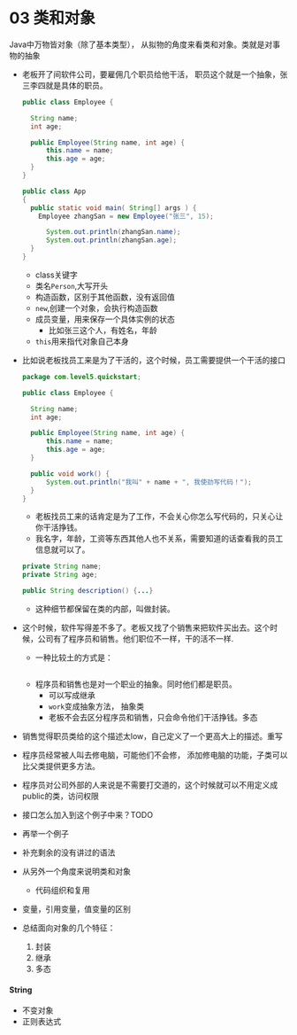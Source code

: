 # 03 类和对象
Java中万物皆对象（除了基本类型）， 从拟物的角度来看类和对象。类就是对事物的抽象

* 老板开了间软件公司，要雇佣几个职员给他干活， 职员这个就是一个抽象，张三李四就是具体的职员。

  ```java
  public class Employee {

  	String name;
  	int age;

  	public Employee(String name, int age) {
  		this.name = name;
  		this.age = age;
  	}
  }

  public class App
  {
    public static void main( String[] args ) {
      Employee zhangSan = new Employee("张三", 15);

    	System.out.println(zhangSan.name);
    	System.out.println(zhangSan.age);
    }
  }
  ```

  - class关键字
  - 类名`Person`,大写开头
  - 构造函数，区别于其他函数，没有返回值
  - `new`,创建一个对象，会执行构造函数
  - 成员变量，用来保存一个具体实例的状态
  	* 比如张三这个人，有姓名，年龄
  - `this`用来指代对象自己本身

* 比如说老板找员工来是为了干活的，这个时候，员工需要提供一个干活的接口

  ```java
  package com.level5.quickstart;

  public class Employee {

  	String name;
  	int age;

  	public Employee(String name, int age) {
  		this.name = name;
  		this.age = age;
  	}

    public void work() {
  		System.out.println("我叫" + name + ", 我使劲写代码！");
  	}
  }

  ```
  - 老板找员工来的话肯定是为了工作，不会关心你怎么写代码的，只关心让你干活挣钱。
  - 我名字，年龄，工资等东西其他人也不关系，需要知道的话查看我的员工信息就可以了。
  ```java
  private String name;
  private String age;

  public String description() {...}
  ```
  - 这种细节都保留在类的内部，叫做封装。

* 这个时候，软件写得差不多了。老板又找了个销售来把软件买出去。这个时候，公司有了程序员和销售。他们职位不一样，干的活不一样.
  - 一种比较土的方式是：
  ```java

  ```
  - 程序员和销售也是对一个职业的抽象。同时他们都是职员。
    * 可以写成继承
    * `work`变成抽象方法， 抽象类
    * 老板不会去区分程序员和销售，只会命令他们干活挣钱。多态
* 销售觉得职员类给的这个描述太low，自己定义了一个更高大上的描述。重写
* 程序员经常被人叫去修电脑，可能他们不会修， 添加修电脑的功能，子类可以比父类提供更多方法。
* 程序员对公司外部的人来说是不需要打交道的，这个时候就可以不用定义成public的类，访问权限
* 接口怎么加入到这个例子中来？TODO
* 再举一个例子
* 补充剩余的没有讲过的语法
* 从另外一个角度来说明类和对象
  - 代码组织和复用
* 变量，引用变量，值变量的区别
* 总结面向对象的几个特征：
  1. 封装
  2. 继承
  3. 多态
#### String
* 不变对象
* 正则表达式
